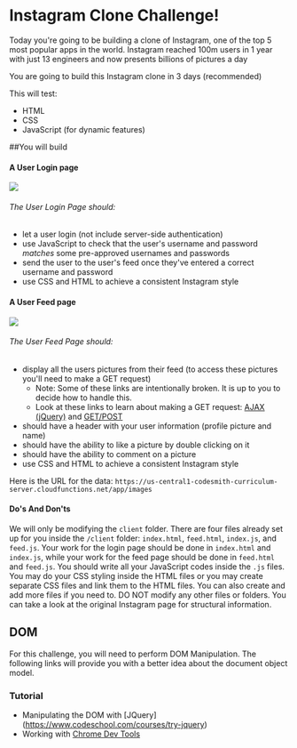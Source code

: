 # Instagram Clone Challenge!

Today you're going to be building a clone of Instagram, one of the top 5 most popular apps in the world. Instagram reached 100m users in 1 year with just 13 engineers and now presents billions of pictures a day

You are going to build this Instagram clone in 3 days (recommended)

This will test:

- HTML
- CSS
- JavaScript (for dynamic features)

##You will build

#### A User Login page

![](https://www.dropbox.com/s/792mx2tz0k5sset/Screenshot%202015-05-26%2019.18.54_shrink.png?dl=1)

###### The User Login Page should:

- let a user login (not include server-side authentication)
- use JavaScript to check that the user's username and password *matches* some pre-approved usernames and passwords
- send the user to the user's feed once they've entered a correct username and password
- use CSS and HTML to achieve a consistent Instagram style

#### A User Feed page

![](https://www.dropbox.com/s/gs2fn45pjl6z0v0/instagram-feed_shrink.png?dl=1)

###### The User Feed Page should:

- display all the users pictures from their feed (to access these pictures you'll need to make a GET request)
  - Note: Some of these links are intentionally broken. It is up to you to decide how to handle this.
  - Look at these links to learn about making a GET request: [AJAX (jQuery)](http://www.w3schools.com/jquery/jquery_ajax_intro.asp) and [GET/POST](http://www.w3schools.com/jquery/jquery_ajax_get_post.asp)
- should have a header with your user information (profile picture and name)
- should have the ability to like a picture by double clicking on it
- should have the ability to comment on a picture
- use CSS and HTML to achieve a consistent Instagram style

Here is the URL for the data:
`https://us-central1-codesmith-curriculum-server.cloudfunctions.net/app/images`

#### Do's And Don'ts

We will only be modifying the ```client``` folder. There are four files already set up for you inside the ```/client``` folder: ```index.html```, ```feed.html```, ```index.js```, and ```feed.js```. Your work for the login page should be done in ```index.html``` and ```index.js```, while your work for the feed page should be done in ```feed.html``` and ```feed.js```. You should write all your JavaScript codes inside the ```.js``` files. You may do your CSS styling inside the HTML files or you may create separate CSS files and link them to the HTML files. You can also create and add more files if you need to. DO NOT modify any other files or folders. You can take a look at the original Instagram page for structural information.

## DOM

For this challenge, you will need to perform DOM Manipulation. The following links will provide you with a better idea about the document object model.

### Tutorial
- Manipulating the DOM with [JQuery] (https://www.codeschool.com/courses/try-jquery)
- Working with [Chrome Dev Tools](https://www.codeschool.com/courses/discover-devtools)
